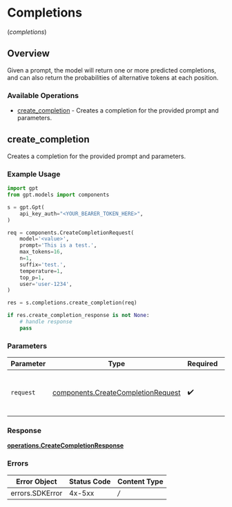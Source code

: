 # Completions
(*completions*)

## Overview

Given a prompt, the model will return one or more predicted completions, and can also return the probabilities of alternative tokens at each position.

### Available Operations

* [create_completion](#create_completion) - Creates a completion for the provided prompt and parameters.

## create_completion

Creates a completion for the provided prompt and parameters.

### Example Usage

```python
import gpt
from gpt.models import components

s = gpt.Gpt(
    api_key_auth="<YOUR_BEARER_TOKEN_HERE>",
)

req = components.CreateCompletionRequest(
    model='<value>',
    prompt='This is a test.',
    max_tokens=16,
    n=1,
    suffix='test.',
    temperature=1,
    top_p=1,
    user='user-1234',
)

res = s.completions.create_completion(req)

if res.create_completion_response is not None:
    # handle response
    pass

```

### Parameters

| Parameter                                                                                | Type                                                                                     | Required                                                                                 | Description                                                                              |
| ---------------------------------------------------------------------------------------- | ---------------------------------------------------------------------------------------- | ---------------------------------------------------------------------------------------- | ---------------------------------------------------------------------------------------- |
| `request`                                                                                | [components.CreateCompletionRequest](../../models/components/createcompletionrequest.md) | :heavy_check_mark:                                                                       | The request object to use for the request.                                               |


### Response

**[operations.CreateCompletionResponse](../../models/operations/createcompletionresponse.md)**
### Errors

| Error Object    | Status Code     | Content Type    |
| --------------- | --------------- | --------------- |
| errors.SDKError | 4x-5xx          | */*             |
